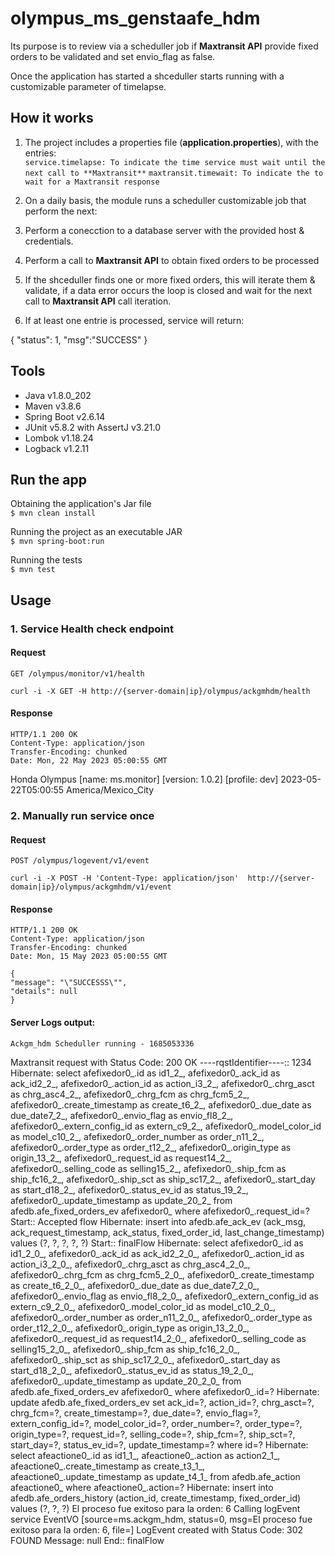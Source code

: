 # olympus_ms_genstaafe_hdm
Its purpose is to review via a scheduller job if **Maxtransit API** provide fixed orders to be validated and set envio_flag as false.  

Once the application has started a shceduller starts running with a customizable parameter of timelapse.  


## How it works

1. The project includes a properties file  (**application.properties**), with the entries:  
   `service.timelapse: To indicate the time service must wait until the next call to **Maxtransit**`
   `maxtransit.timewait: To indicate the to wait for a Maxtransit response`

2. On a daily basis, the module runs a scheduller customizable job that perform the next:  
     
3. Perform a conecction to a database server with the provided host & credentials.

4. Perform a call to **Maxtransit API** to obtain fixed orders to be processed 
   
5. If the shceduller finds one or more fixed orders, this will iterate them & validate, if a data error occurs the loop is closed and wait for the next call to **Maxtransit API** call iteration.

6. If at least one entrie is processed, service will return:

{
    "status": 1,
    "msg":"SUCCESS"
}


## Tools  

+ Java v1.8.0_202
+ Maven v3.8.6
+ Spring Boot v2.6.14
+ JUnit v5.8.2 with AssertJ v3.21.0
+ Lombok v1.18.24
+ Logback v1.2.11


## Run the app

Obtaining the application's Jar file  
`$ mvn clean install`  
  
Running the project as an executable JAR  
`$ mvn spring-boot:run`  

Running the tests  
`$ mvn test`  


## Usage

### 1. Service Health check endpoint
#### Request
`GET /olympus/monitor/v1/health`

    curl -i -X GET -H http://{server-domain|ip}/olympus/ackgmhdm/health

#### Response
    HTTP/1.1 200 OK
    Content-Type: application/json
    Transfer-Encoding: chunked
    Date: Mon, 22 May 2023 05:00:55 GMT
    
   Honda Olympus [name: ms.monitor] [version: 1.0.2] [profile: dev] 2023-05-22T05:00:55 America/Mexico_City

### 2. Manually run service once
#### Request
`POST /olympus/logevent/v1/event`

    curl -i -X POST -H 'Content-Type: application/json'  http://{server-domain|ip}/olympus/ackgmhdm/v1/event

#### Response
    HTTP/1.1 200 OK
    Content-Type: application/json
    Transfer-Encoding: chunked
    Date: Mon, 15 May 2023 05:00:55 GMT
    
    {
    "message": "\"SUCCESSS\"",
    "details": null
    }
    
    
    
#### Server Logs output:
    
    Ackgm_hdm Scheduller running - 1685053336
Maxtransit request with Status Code: 200 OK
----rqstIdentifier----:: 1234
Hibernate: select afefixedor0_.id as id1_2_, afefixedor0_.ack_id as ack_id2_2_, afefixedor0_.action_id as action_i3_2_, afefixedor0_.chrg_asct as chrg_asc4_2_, afefixedor0_.chrg_fcm as chrg_fcm5_2_, afefixedor0_.create_timestamp as create_t6_2_, afefixedor0_.due_date as due_date7_2_, afefixedor0_.envio_flag as envio_fl8_2_, afefixedor0_.extern_config_id as extern_c9_2_, afefixedor0_.model_color_id as model_c10_2_, afefixedor0_.order_number as order_n11_2_, afefixedor0_.order_type as order_t12_2_, afefixedor0_.origin_type as origin_13_2_, afefixedor0_.request_id as request14_2_, afefixedor0_.selling_code as selling15_2_, afefixedor0_.ship_fcm as ship_fc16_2_, afefixedor0_.ship_sct as ship_sc17_2_, afefixedor0_.start_day as start_d18_2_, afefixedor0_.status_ev_id as status_19_2_, afefixedor0_.update_timestamp as update_20_2_ from afedb.afe_fixed_orders_ev afefixedor0_ where afefixedor0_.request_id=?
Start:: Accepted flow
Hibernate: insert into afedb.afe_ack_ev (ack_msg, ack_request_timestamp, ack_status, fixed_order_id, last_change_timestamp) values (?, ?, ?, ?, ?)
Start:: finalFlow
Hibernate: select afefixedor0_.id as id1_2_0_, afefixedor0_.ack_id as ack_id2_2_0_, afefixedor0_.action_id as action_i3_2_0_, afefixedor0_.chrg_asct as chrg_asc4_2_0_, afefixedor0_.chrg_fcm as chrg_fcm5_2_0_, afefixedor0_.create_timestamp as create_t6_2_0_, afefixedor0_.due_date as due_date7_2_0_, afefixedor0_.envio_flag as envio_fl8_2_0_, afefixedor0_.extern_config_id as extern_c9_2_0_, afefixedor0_.model_color_id as model_c10_2_0_, afefixedor0_.order_number as order_n11_2_0_, afefixedor0_.order_type as order_t12_2_0_, afefixedor0_.origin_type as origin_13_2_0_, afefixedor0_.request_id as request14_2_0_, afefixedor0_.selling_code as selling15_2_0_, afefixedor0_.ship_fcm as ship_fc16_2_0_, afefixedor0_.ship_sct as ship_sc17_2_0_, afefixedor0_.start_day as start_d18_2_0_, afefixedor0_.status_ev_id as status_19_2_0_, afefixedor0_.update_timestamp as update_20_2_0_ from afedb.afe_fixed_orders_ev afefixedor0_ where afefixedor0_.id=?
Hibernate: update afedb.afe_fixed_orders_ev set ack_id=?, action_id=?, chrg_asct=?, chrg_fcm=?, create_timestamp=?, due_date=?, envio_flag=?, extern_config_id=?, model_color_id=?, order_number=?, order_type=?, origin_type=?, request_id=?, selling_code=?, ship_fcm=?, ship_sct=?, start_day=?, status_ev_id=?, update_timestamp=? where id=?
Hibernate: select afeactione0_.id as id1_1_, afeactione0_.action as action2_1_, afeactione0_.create_timestamp as create_t3_1_, afeactione0_.update_timestamp as update_t4_1_ from afedb.afe_action afeactione0_ where afeactione0_.action=?
Hibernate: insert into afedb.afe_orders_history (action_id, create_timestamp, fixed_order_id) values (?, ?, ?)
El proceso fue exitoso para la orden: 6
Calling logEvent service
EventVO [source=ms.ackgm_hdm, status=0, msg=El proceso fue exitoso para la orden: 6, file=]
LogEvent created with Status Code: 302 FOUND
Message: null
End:: finalFlow
